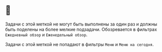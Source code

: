# 🐘

Задачи с этой меткой не могут быть выполнены за один раз и должны быть поделены на более мелкие подзадачи. Обозревается в фильтрах `Ежедневный обзор` и `Еженедельный обзор`.

Задачи с этой меткой не попадают в фильтры `Меню` и `Меню на сегодня`.
